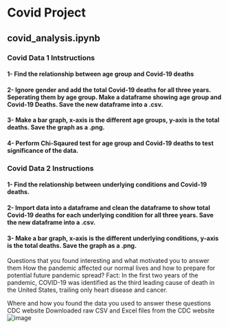 # Covid Project

## covid_analysis.ipynb 

### Covid Data 1 Intstructions

#### 1- Find the relationship between age group and Covid-19 deaths
#### 2- Ignore gender and add the total Covid-19 deaths for all three years. Seperating them by age group. Make a dataframe showing age group and Covid-19 Deaths. Save the new dataframe into a .csv.
#### 3- Make a bar graph, x-axis is the different age groups, y-axis is the total deaths. Save the graph as a .png.
#### 4- Perform Chi-Sqaured test for age group and Covid-19 deaths to test significance of the data. 


### Covid Data 2 Instructions

#### 1- Find the relationship between underlying conditions and Covid-19 deaths.
#### 2- Import data into a dataframe and clean the dataframe to show total Covid-19 deaths for each underlying condition for all three years. Save the new dataframe into a .csv.
#### 3- Make a bar graph, x-axis is the different underlying conditions, y-axis is the total deaths. Save the graph as a .png.
Questions that you found interesting and what motivated you to answer them
How the pandemic affected our normal lives and how to prepare for potential future pandemic spread?
Fact: In the first two years of the pandemic, COVID-19 was identified as the third leading cause of death in the United States, trailing only heart disease and cancer.

Where and how you found the data you used to answer these questions
CDC website
Downloaded raw CSV and Excel files from the CDC website 
![image](https://user-images.githubusercontent.com/120353392/219238440-650d0ef7-6f01-4564-8168-61121d5c5cce.png)
